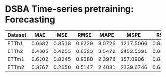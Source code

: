 # DSBA Time-series pretraining: Forecasting

| Dataset | MAE    | MSE    | RMSE   | MAPE   | MSPE      | RSE    | loss   |
| ------- | ------ | ------ | ------ | ------ | --------- | ------ | ------ |
| ETTh1   | 0.6682 | 0.8518 | 0.9229 | 3.0726 | 1217.5066 | 0.8397 | 0.8510 |
| ETTh2   | 0.4805 | 0.4255 | 0.6523 | 3.5472 | 2452.5391 | 0.8545 | 0.4239 |
| ETTm1   | 0.6202 | 0.8245 | 0.9080 | 2.3978 | 157.0906  | 0.8301 | 0.8258 |
| ETTm2   | 0.3767 | 0.2650 | 0.5147 | 2.4031 | 2339.6746 | 0.6479 | 0.2645 |
